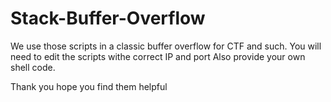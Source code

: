 # Stack-Buffer-Overflow
We use those scripts in a classic buffer overflow for CTF and such.
You will need to edit the scripts withe correct IP and port
Also provide your own shell code.

Thank you hope you find them helpful 
